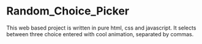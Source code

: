 # Random_Choice_Picker
This web based project is written in pure html, css and javascript. It selects between three choice entered with cool animation, separated by commas.
